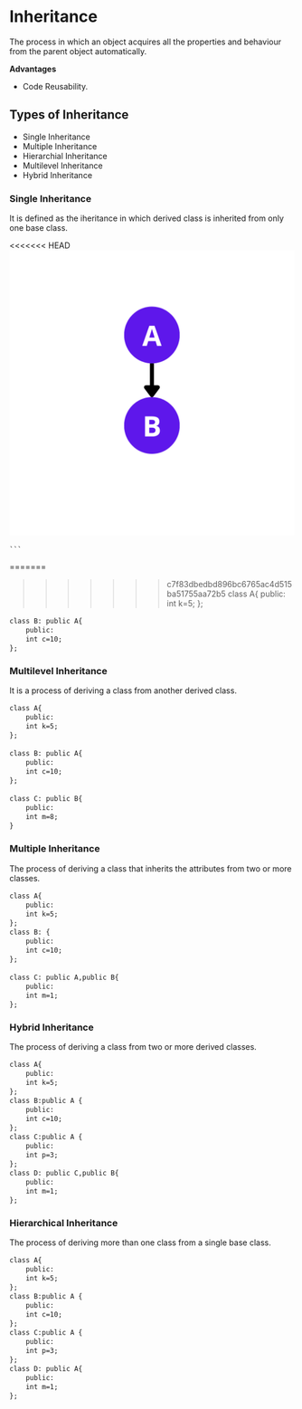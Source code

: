 # Inheritance
  The process in which an object acquires all the properties and behaviour from the parent object automatically.

  **Advantages**
  - Code Reusability.

## Types of Inheritance
  - Single Inheritance
  - Multiple Inheritance
  - Hierarchial Inheritance
  - Multilevel Inheritance
  - Hybrid Inheritance

### Single Inheritance
  It is defined as the iheritance in which derived class is inherited from only one base class.

<<<<<<< HEAD
    ![alt text](https://github.com/0-jagadeesh-0/OOPS/blob/master/assets/1.png?raw=true)

    ```
=======
>>>>>>> c7f83dbedbd896bc6765ac4d515ba51755aa72b5
    class A{
        public:
        int k=5;
    };

    class B: public A{
        public:
        int c=10;
    };
    
### Multilevel Inheritance
  It is a process of deriving a class from another derived class.
  
    class A{
        public:
        int k=5;
    };

    class B: public A{
        public:
        int c=10;
    };

    class C: public B{
        public:
        int m=8;
    }
 
### Multiple Inheritance
  The process of deriving a class that inherits the attributes from two or more classes.
  
    class A{
        public:
        int k=5;
    };
    class B: {
        public:
        int c=10;
    };

    class C: public A,public B{
        public:
        int m=1;
    };
   
### Hybrid Inheritance
  The process of deriving a class from two or more derived classes.

    class A{
        public:
        int k=5;
    };
    class B:public A {
        public:
        int c=10;
    };
    class C:public A {
        public:
        int p=3;
    };
    class D: public C,public B{
        public:
        int m=1;
    };
    
### Hierarchical Inheritance
  The process of deriving more than one class from a single base class.
  
    class A{
        public:
        int k=5;
    };
    class B:public A {
        public:
        int c=10;
    };
    class C:public A {
        public:
        int p=3;
    };
    class D: public A{
        public:
        int m=1;
    };
    

